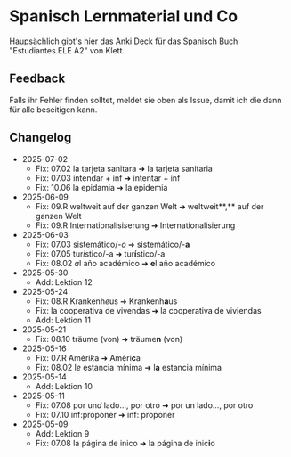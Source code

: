# Spanisch Lernmaterial und Co

Haupsächlich gibt's hier das Anki Deck für das Spanisch Buch "Estudiantes.ELE A2" von Klett.

## Feedback

Falls ihr Fehler finden solltet, meldet sie oben als Issue, damit ich die dann für alle beseitigen kann.

## Changelog

- 2025-07-02
    - Fix: 07.02 la tarjeta sanitara ➜ la tarjeta sanitaria
    - Fix: 07.03 intendar + inf ➜ intentar + inf
    - Fix: 10.06 la epidamia ➜ la epidemia
- 2025-06-09
    - Fix: 09.R weltweit auf der ganzen Welt ➜ weltweit**,** auf der ganzen Welt
    - Fix: 09.R Internationalisi*s*erung ➜ Internationalisierung
- 2025-06-03
    - Fix: 07.03 sistemático/-*o* ➜ sistemático/-**a**
    - Fix: 07.05 tur*i*stico/-a ➜ tur**í**stico/-a
    - Fix: 08.02 *a*l año académico ➜ **e**l año académico
- 2025-05-30
    - Add: Lektion 12
- 2025-05-24
    - Fix: 08.R Krankenh*e*us ➜ Krankenh**a**us
    - Fix: la cooperativa de vivendas ➜ la cooperativa de viv**i**endas
    - Add: Lektion 11
- 2025-05-21
    - Fix: 08.10 träume (von) ➜ träume**n** (von)
- 2025-05-16
    - Fix: 07.R Améri*k*a ➜ Améri**c**a
    - Fix: 08.02 l*e* estancia mínima ➜ l**a** estancia mínima
- 2025-05-14
    - Add: Lektion 10
- 2025-05-11
    - Fix: 07.08 por un*d* lado…, por otro ➜ por un lado…, por otro
    - Fix: 07.10 inf:proponer ➜ inf: proponer
- 2025-05-09
    - Add: Lektion 9
    - Fix: 07.08 la página de inico ➜ la página de inic**i**o

